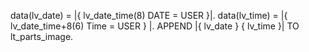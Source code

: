  data(lv_date)  = |{ lv_date_time(8) DATE = USER }|.
          data(lv_time)  = |{ lv_date_time+8(6) Time = USER } |.
          APPEND |{ lv_date } { lv_time }| TO lt_parts_image.
